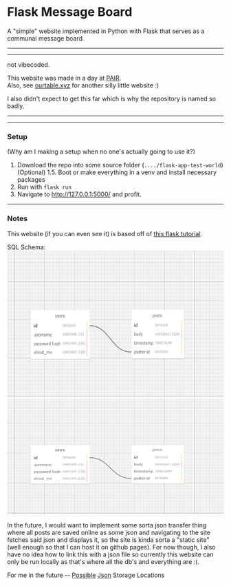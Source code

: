 # Flask Message Board

A "simple" website implemented in Python with Flask that serves as a communal message board.

---
---

not vibecoded.    

This website was made in a day at [PAIR](https://pair.camp).           
Also, see [ourtable.xyz](https://ourtable.xyz/) for another silly little website :)

I also didn't expect to get this far which is why the repository is named so badly.

---
---

### Setup
(Why am I making a setup when no one's actually going to use it?)

1. Download the repo into some source folder (`..../flask-app-test-world`)      
(Optional) 1.5. Boot or make everything in a venv and install necessary packages       
2. Run with `flask run`
3. Navigate to http://127.0.0.1:5000/ and profit.


---

### Notes

This website (if you can even see it) is based off of [this flask tutorial](https://blog.miguelgrinberg.com/post/the-flask-mega-tutorial-part-i-hello-world).

SQL Schema: 
<img alt="the SQL Schema you can't see" src="assets/sql_schema.png" width="640" height="341">
![some stupid sql schema](assets/sql_schema.png)


In the future, I would want to implement some sorta json transfer thing where all posts are saved online as some json and navigating to the site fetches said json and displays it, so the site is kinda sorta a "static site" (well enough so that I can host it on github pages). For now though, I also have no idea how to link this with a json file so currently this website can only be run locally as that's where all the db's and everything are :(.      

For me in the future -- [Possible](https://www.jsonstorage.net/) [Json](https://jsonsilo.com/) Storage Locations
